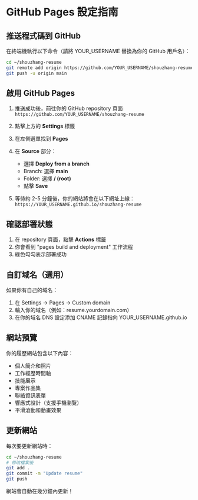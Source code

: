 # GitHub Pages 設定指南

## 推送程式碼到 GitHub

在終端機執行以下命令（請將 YOUR_USERNAME 替換為你的 GitHub 用戶名）：

```bash
cd ~/shouzhang-resume
git remote add origin https://github.com/YOUR_USERNAME/shouzhang-resume.git
git push -u origin main
```

## 啟用 GitHub Pages

1. 推送成功後，前往你的 GitHub repository 頁面
   `https://github.com/YOUR_USERNAME/shouzhang-resume`

2. 點擊上方的 **Settings** 標籤

3. 在左側選單找到 **Pages**

4. 在 **Source** 部分：
   - 選擇 **Deploy from a branch**
   - Branch: 選擇 **main**
   - Folder: 選擇 **/ (root)**
   - 點擊 **Save**

5. 等待約 2-5 分鐘後，你的網站將會在以下網址上線：
   `https://YOUR_USERNAME.github.io/shouzhang-resume`

## 確認部署狀態

1. 在 repository 頁面，點擊 **Actions** 標籤
2. 你會看到 "pages build and deployment" 工作流程
3. 綠色勾勾表示部署成功

## 自訂域名（選用）

如果你有自己的域名：
1. 在 Settings → Pages → Custom domain
2. 輸入你的域名（例如：resume.yourdomain.com）
3. 在你的域名 DNS 設定添加 CNAME 記錄指向 YOUR_USERNAME.github.io

## 網站預覽

你的履歷網站包含以下內容：
- 個人簡介和照片
- 工作經歷時間軸
- 技能展示
- 專案作品集
- 聯絡資訊表單
- 響應式設計（支援手機瀏覽）
- 平滑滾動和動畫效果

## 更新網站

每次要更新網站時：
```bash
cd ~/shouzhang-resume
# 修改檔案後
git add .
git commit -m "Update resume"
git push
```

網站會自動在幾分鐘內更新！